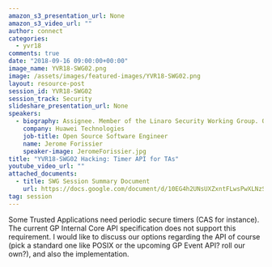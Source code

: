 ```yaml
---
amazon_s3_presentation_url: None
amazon_s3_video_url: ""
author: connect
categories:
  - yvr18
comments: true
date: "2018-09-16 09:00:00+00:00"
image_name: YVR18-SWG02.png
image: /assets/images/featured-images/YVR18-SWG02.png
layout: resource-post
session_id: YVR18-SWG02
session_track: Security
slideshare_presentation_url: None
speakers:
  - biography: Assignee. Member of the Linaro Security Working Group. OP-TEE maintainer.
    company: Huawei Technologies
    job-title: Open Source Software Engineer
    name: Jerome Forissier
    speaker-image: JeromeForissier.jpg
title: "YVR18-SWG02 Hacking: Timer API for TAs"
youtube_video_url: ""
attached_documents:
  - title: SWG Session Summary Document
    url: https://docs.google.com/document/d/10EG4h2UNsUXZxntFLwsPwXLNzSfmgMsHXU4y2MYKmH8/
tag: session
---
```


Some Trusted Applications need periodic secure timers (CAS for instance). The current GP Internal Core API specification does not support this requirement. I would like to discuss our options regarding the API of course (pick a standard one like POSIX or the upcoming GP Event API? roll our own?), and also the implementation.
